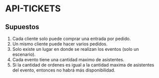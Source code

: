 # API-TICKETS

## Supuestos
1) Cada cliente solo puede comprar una entrada por pedido.
2) Un mismo cliente puede hacer varios pedidos.
3) Solo existe un lugar en donde se realizan los eventos (solo un escenario).
4) Cada evento tiene una cantidad maximo de asistentes.
5) Si la cantidad de ordenes es igual a la cantidad maxima de asistentes del evento, entonces no habrá más disponibilidad.

